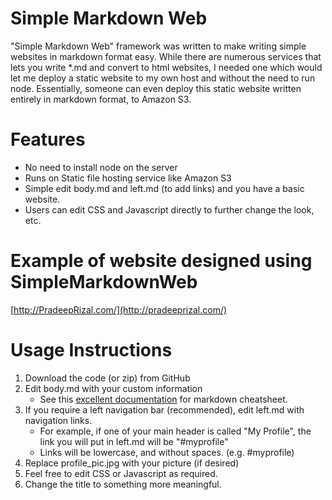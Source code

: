 # Simple Markdown Web
"Simple Markdown Web" framework was written to make writing
simple websites in markdown format easy. While there are numerous
services that lets you write *.md and convert to html websites, I needed one which would
let me deploy a static website to my own host and without the need to run node.
Essentially, someone can even deploy this static website written entirely in markdown format, to Amazon S3.

# Features
* No need to install node on the server
* Runs on Static file hosting service like Amazon S3
* Simple edit body.md and left.md (to add links) and you have a basic website.
* Users can edit CSS and Javascript directly to further change the look, etc.

# Example of website designed using SimpleMarkdownWeb
[http://PradeepRizal.com/](http://pradeeprizal.com/)

# Usage Instructions
1. Download the code (or zip) from GitHub
1. Edit body.md with your custom information
    * See this [excellent documentation](https://github.com/adam-p/markdown-here/wiki/Markdown-Cheatsheet) for markdown cheatsheet.
1. If you require a left navigation bar (recommended), edit left.md with navigation links.
    * For example, if one of your main header is called "My Profile", the link you will put in left.md will be "#myprofile"
    * Links will be lowercase, and without spaces. (e.g. #myprofile)
1. Replace profile_pic.jpg with your picture (if desired)
1. Feel free to edit CSS or Javascript as required.
1. Change the title to something more meaningful.

